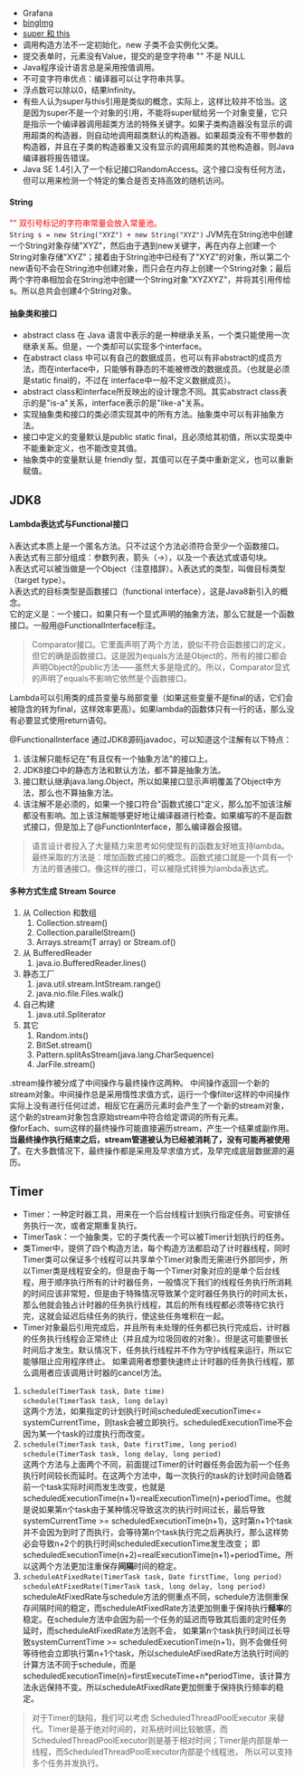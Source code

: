 - Grafana
- [bingImg](http://area.sinaapp.com/bingImg)
- [super 和 this](https://www.runoob.com/w3cnote/the-different-this-super.html)
- 调用构造方法不一定初始化，new 子类不会实例化父类。
- 提交表单时，元素没有Value，提交的是空字符串 "" 不是 NULL
- Java程序设计语言总是采用按值调用。
- 不可变字符串优点：编译器可以让字符串共享。
- 浮点数可以除以0，结果Infinity。
- 有些人认为super与this引用是类似的概念，实际上，这样比较并不恰当。这是因为super不是一个对象的引用，不能将super赋给另一个对象变量，它只是指示一个编译器调用超类方法的特殊关键字。如果子类构造器没有显示的调用超类的构造器，则自动地调用超类默认的构造器。如果超类没有不带参数的构造器，并且在子类的构造器重又没有显示的调用超类的其他构造器，则Java编译器将报告错误。
- Java SE 1.4引入了一个标记接口RandomAccess。这个接口没有任何方法，但可以用来检测一个特定的集合是否支持高效的随机访问。
#### String
<font color=red>"" 双引号标记的字符串常量会放入常量池。</font>  
 `String s = new String("XYZ") + new String("XYZ")` JVM先在String池中创建一个String对象存储"XYZ"，然后由于遇到new关键字，再在内存上创建一个String对象存储"XYZ"；接着由于String池中已经有了"XYZ"的对象，所以第二个new语句不会在String池中创建对象，而只会在内存上创建一个String对象；最后两个字符串相加会在String池中创建一个String对象"XYZXYZ"，并将其引用传给s。所以总共会创建4个String对象。
#### 抽象类和接口
- abstract class 在 Java 语言中表示的是一种继承关系，一个类只能使用一次继承关系。但是，一个类却可以实现多个interface。
- 在abstract class 中可以有自己的数据成员，也可以有非abstract的成员方法，而在interface中，只能够有静态的不能被修改的数据成员。（也就是必须是static final的，不过在 interface中一般不定义数据成员）。
- abstract class和interface所反映出的设计理念不同。其实abstract class表示的是"is-a"关系，interface表示的是"like-a"关系。
- 实现抽象类和接口的类必须实现其中的所有方法。抽象类中可以有非抽象方法。
- 接口中定义的变量默认是public static final，且必须给其初值，所以实现类中不能重新定义，也不能改变其值。
- 抽象类中的变量默认是 friendly 型，其值可以在子类中重新定义，也可以重新赋值。

## JDK8
#### Lambda表达式与Functional接口
λ表达式本质上是一个匿名方法。只不过这个方法必须符合至少一个函数接口。  
λ表达式有三部分组成：参数列表，箭头（->），以及一个表达式或语句块。  
λ表达式可以被当做是一个Object（注意措辞）。λ表达式的类型，叫做目标类型（target type）。  
λ表达式的目标类型是函数接口（functional interface），这是Java8新引入的概念。  
它的定义是：一个接口，如果只有一个显式声明的抽象方法，那么它就是一个函数接口。一般用@FunctionalInterface标注。
> Comparator接口。它里面声明了两个方法，貌似不符合函数接口的定义，但它的确是函数接口。这是因为equals方法是Object的，所有的接口都会声明Object的public方法——虽然大多是隐式的。所以，Comparator显式的声明了equals不影响它依然是个函数接口。

Lambda可以引用类的成员变量与局部变量（如果这些变量不是final的话，它们会被隐含的转为final，这样效率更高）。如果lambda的函数体只有一行的话，那么没有必要显式使用return语句。

@FunctionalInterface 通过JDK8源码javadoc，可以知道这个注解有以下特点：
1. 该注解只能标记在"有且仅有一个抽象方法"的接口上。
2. JDK8接口中的静态方法和默认方法，都不算是抽象方法。
3. 接口默认继承java.lang.Object，所以如果接口显示声明覆盖了Object中方法，那么也不算抽象方法。
4. 该注解不是必须的，如果一个接口符合"函数式接口"定义，那么加不加该注解都没有影响。加上该注解能够更好地让编译器进行检查。如果编写的不是函数式接口，但是加上了@FunctionInterface，那么编译器会报错。

> 语言设计者投入了大量精力来思考如何使现有的函数友好地支持lambda。最终采取的方法是：增加函数式接口的概念。函数式接口就是一个具有一个方法的普通接口。像这样的接口，可以被隐式转换为lambda表达式。
#### 多种方式生成 Stream Source
1. 从 Collection 和数组
    1. Collection.stream()
    2. Collection.parallelStream()
    3. Arrays.stream(T array) or Stream.of()
2. 从 BufferedReader
    1. java.io.BufferedReader.lines()
3. 静态工厂
    1. java.util.stream.IntStream.range()
    2. java.nio.file.Files.walk()
4. 自己构建
    1. java.util.Spliterator
5. 其它
    1. Random.ints()
    2. BitSet.stream()
    3. Pattern.splitAsStream(java.lang.CharSequence)
    4. JarFile.stream()

.stream操作被分成了中间操作与最终操作这两种。
中间操作返回一个新的stream对象。中间操作总是采用惰性求值方式，运行一个像filter这样的中间操作实际上没有进行任何过滤，相反它在遍历元素时会产生了一个新的stream对象，这个新的stream对象包含原始stream中符合给定谓词的所有元素。  
像forEach、sum这样的最终操作可能直接遍历stream，产生一个结果或副作用。
**当最终操作执行结束之后，stream管道被认为已经被消耗了，没有可能再被使用了**。在大多数情况下，最终操作都是采用及早求值方式，及早完成底层数据源的遍历。

## Timer
- Timer：一种定时器工具，用来在一个后台线程计划执行指定任务。可安排任务执行一次，或者定期重复执行。
- TimerTask：一个抽象类，它的子类代表一个可以被Timer计划执行的任务。
- 类Timer中，提供了四个构造方法，每个构造方法都启动了计时器线程，同时Timer类可以保证多个线程可以共享单个Timer对象而无需进行外部同步，所以Timer类是线程安全的。但是由于每一个Timer对象对应的是单个后台线程，用于顺序执行所有的计时器任务，一般情况下我们的线程任务执行所消耗的时间应该非常短，但是由于特殊情况导致某个定时器任务执行的时间太长，那么他就会独占计时器的任务执行线程，其后的所有线程都必须等待它执行完，这就会延迟后续任务的执行，使这些任务堆积在一起。
- Timer对象最后引用完成后，并且所有未处理的任务都已执行完成后，计时器的任务执行线程会正常终止（并且成为垃圾回收的对象）。但是这可能要很长时间后才发生。默认情况下，任务执行线程并不作为守护线程来运行，所以它能够阻止应用程序终止。	如果调用者想要快速终止计时器的任务执行线程，那么调用者应该调用计时器的cancel方法。
1. `schedule(TimerTask task, Date time)`  
   `schedule(TimerTask task, long delay)`  
 这两个方法，如果指定的计划执行时间scheduledExecutionTime<= systemCurrentTime，则task会被立即执行。scheduledExecutionTime不会因为某一个task的过度执行而改变。
2. `schedule(TimerTask task, Date firstTime, long period)`  
   `schedule(TimerTask task, long delay, long period)`  
 这两个方法与上面两个不同，前面提过Timer的计时器任务会因为前一个任务执行时间较长而延时。在这两个方法中，每一次执行的task的计划时间会随着前一个task实际时间而发生改变，也就是scheduledExecutionTime(n+1)=realExecutionTime(n)+periodTime。也就是说如果第n个task由于某种情况导致这次的执行时间过长，最后导致systemCurrentTime >= scheduledExecutionTime(n+1)，这时第n+1个task并不会因为到时了而执行，会等待第n个task执行完之后再执行，那么这样势必会导致n+2个的执行时间scheduledExecutionTime发生改变；
即scheduledExecutionTime(n+2)=realExecutionTime(n+1)+periodTime。所以这两个方法更加注重保存**间隔**时间的稳定。
3. `scheduleAtFixedRate(TimerTask task, Date firstTime, long period)`  
 `scheduleAtFixedRate(TimerTask task, long delay, long period)`  
scheduleAtFixedRate与schedule方法的侧重点不同，schedule方法侧重保存间隔时间的稳定，而scheduleAtFixedRate方法更加侧重于保持执行**频率**的稳定。在schedule方法中会因为前一个任务的延迟而导致其后面的定时任务延时，而scheduleAtFixedRate方法则不会， 如果第n个task执行时间过长导致systemCurrentTime >= scheduledExecutionTime(n+1)，则不会做任何等待他会立即执行第n+1个task，所以scheduleAtFixedRate方法执行时间的计算方法不同于schedule，而是scheduledExecutionTime(n)=firstExecuteTime+n*periodTime，该计算方法永远保持不变。所以scheduleAtFixedRate更加侧重于保持执行频率的稳定。

> 对于Timer的缺陷，我们可以考虑 ScheduledThreadPoolExecutor 来替代。Timer是基于绝对时间的，对系统时间比较敏感，而ScheduledThreadPoolExecutor则是基于相对时间；Timer是内部是单一线程，而ScheduledThreadPoolExecutor内部是个线程池， 所以可以支持多个任务并发执行。